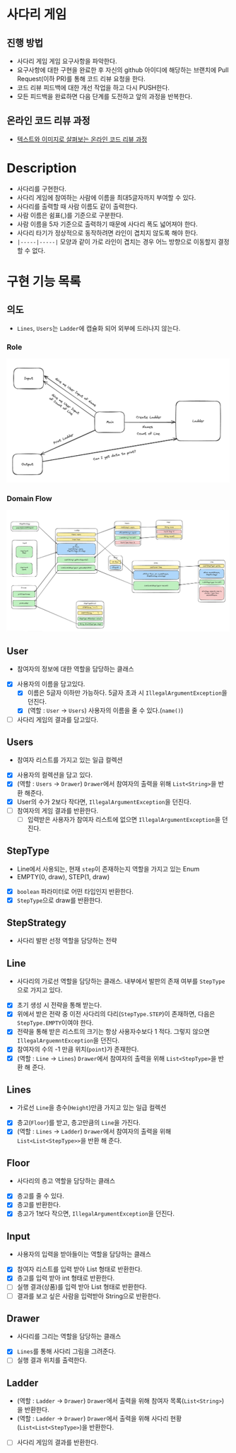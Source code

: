 # 사다리 게임
## 진행 방법
* 사다리 게임 게임 요구사항을 파악한다.
* 요구사항에 대한 구현을 완료한 후 자신의 github 아이디에 해당하는 브랜치에 Pull Request(이하 PR)를 통해 코드 리뷰 요청을 한다.
* 코드 리뷰 피드백에 대한 개선 작업을 하고 다시 PUSH한다.
* 모든 피드백을 완료하면 다음 단계를 도전하고 앞의 과정을 반복한다.

## 온라인 코드 리뷰 과정
* [텍스트와 이미지로 살펴보는 온라인 코드 리뷰 과정](https://github.com/nextstep-step/nextstep-docs/tree/master/codereview)

# Description
- 사다리를 구현한다.
- 사다리 게임에 참여하는 사람에 이름을 최대5글자까지 부여할 수 있다.
- 사다리를 출력할 때 사람 이름도 같이 출력한다.
- 사람 이름은 쉼표(,)를 기준으로 구분한다.
- 사람 이름을 5자 기준으로 출력하기 때문에 사다리 폭도 넓어져야 한다.
- 사다리 타기가 정상적으로 동작하려면 라인이 겹치지 않도록 해야 한다.
- `|-----|-----|` 모양과 같이 가로 라인이 겹치는 경우 어느 방향으로 이동할지 결정할 수 없다.

# 구현 기능 목록
## 의도
- `Lines`, `Users`는 `Ladder`에 캡슐화 되어 외부에 드러나지 않는다.

### Role
![역할 그림](images/image001.png)
### Domain Flow
![Domain Flow](images/image002.png)

## User
- 참여자의 정보에 대한 역할을 담당하는 클래스
- [x] 사용자의 이름을 담고있다.
    - [x] 이름은 5글자 이하만 가능하다. 5글자 초과 시 `IllegalArgumentException`을 던진다.
    - [x] (역할 : `User` -> `Users`) 사용자의 이름을 줄 수 있다.(`name()`)
- [ ] 사다리 게임의 결과를 담고있다.

## Users
- 참여자 리스트를 가지고 있는 일급 컬렉션
- [x] 사용자의 컬렉션을 담고 있다.
- [x] (역할 : `Users` -> `Drawer`) `Drawer`에서 참여자의 출력을 위해 `List<String>`을 반환 해준다.
- [x] User의 수가 2보다 작다면, `IllegalArgumentException`을 던진다.
- [ ] 참여자의 게임 결과를 반환한다.
  - [ ] 입력받은 사용자가 참여자 리스트에 없으면 `IllegalArgumentException`을 던진다.

## StepType
- Line에서 사용되는, 현재 `step`이 존재하는지 역할을 가지고 있는 Enum
- EMPTY(0, draw), STEP(1, draw)
- [x] `boolean` 파라미터로 어떤 타입인지 반환한다.
- [x] `StepType`으로 draw를 반환한다.

## StepStrategy
- 사다리 발판 선정 역할을 담당하는 전략

## Line
- 사다리의 가로선 역할을 담당하는 클래스. 내부에서 발판의 존재 여부를 `StepType`으로 가지고 있다.
- [x] 초기 생성 시 전략을 통해 받는다.
- [x] 위에서 받은 전략 중 이전 사다리의 다리(`StepType.STEP`)이 존재하면, 다음은 `StepType.EMPTY`이여야 한다.
- [x] 전략을 통해 받은 리스트의 크기는 항상 사용자수보다 1 적다. 그렇지 않으면 `IllegalArguemntException`을 던진다.
- [x] 참여자의 수의 -1 만큼 위치(`point`)가 존재한다.
- [x] (역할 : `Line` -> `Lines`) `Drawer`에서 참여자의 출력을 위해 `List<StepType>`을 반환 해 준다.

## Lines
- 가로선 `Line`을 층수(`Height`)만큼 가지고 있는 일급 컬렉션
- [x] 층고(`Floor`)를 받고, 층고만큼의 `Line`을 가진다.
- [x] (역할 : `Lines` -> `Ladder`) `Drawer`에서 참여자의 출력을 위해 `List<List<StepType>>`을 반환 해 준다.

## Floor
- 사다리의 층고 역할을 담당하는 클래스
- [x] 층고를 줄 수 있다.
- [x] 층고를 반환한다.
- [x] 층고가 1보다 작으면, `IllegalArgumentException`을 던진다.

## Input
- 사용자의 입력을 받아들이는 역할을 담당하는 클래스
- [x] 참여자 리스트를 입력 받아 List<String> 형태로 반환한다.
- [x] 층고를 입력 받아 int 형태로 반환한다.
- [ ] 실행 결과(상품)를 입력 받아 List<String> 형태로 반환한다.
- [ ] 결과를 보고 싶은 사람을 입력받아 String으로 반환한다.

## Drawer
- 사다리를 그리는 역할을 담당하는 클래스
- [x] `Lines`를 통해 사다리 그림을 그려준다.
- [ ] 실행 결과 위치를 출력한다.

## Ladder
- (역할 : `Ladder` -> `Drawer`) `Drawer`에서 출력을 위해 참여자 목록(`List<String>`)을 반환한다.
- (역할 : `Ladder` -> `Drawer`) `Drawer`에서 출력을 위해 사다리 현황(`List<List<StepType>`)을 반환한다.
- [ ] 사다리 게임의 결과를 반환한다.
